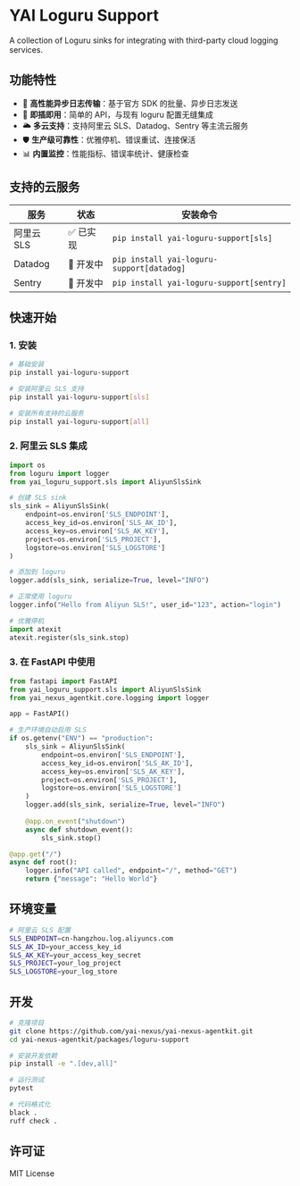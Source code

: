 # YAI Loguru Support

A collection of Loguru sinks for integrating with third-party cloud logging services.

## 功能特性

- 🚀 **高性能异步日志传输**：基于官方 SDK 的批量、异步日志发送
- 🔧 **即插即用**：简单的 API，与现有 loguru 配置无缝集成
- 🌥️ **多云支持**：支持阿里云 SLS、Datadog、Sentry 等主流云服务
- 🛡️ **生产级可靠性**：优雅停机、错误重试、连接保活
- 📊 **内置监控**：性能指标、错误率统计、健康检查

## 支持的云服务

| 服务 | 状态 | 安装命令 |
|------|------|----------|
| 阿里云 SLS | ✅ 已实现 | `pip install yai-loguru-support[sls]` |
| Datadog | 🚧 开发中 | `pip install yai-loguru-support[datadog]` |
| Sentry | 🚧 开发中 | `pip install yai-loguru-support[sentry]` |

## 快速开始

### 1. 安装

```bash
# 基础安装
pip install yai-loguru-support

# 安装阿里云 SLS 支持
pip install yai-loguru-support[sls]

# 安装所有支持的云服务
pip install yai-loguru-support[all]
```

### 2. 阿里云 SLS 集成

```python
import os
from loguru import logger
from yai_loguru_support.sls import AliyunSlsSink

# 创建 SLS sink
sls_sink = AliyunSlsSink(
    endpoint=os.environ['SLS_ENDPOINT'],
    access_key_id=os.environ['SLS_AK_ID'],
    access_key=os.environ['SLS_AK_KEY'],
    project=os.environ['SLS_PROJECT'],
    logstore=os.environ['SLS_LOGSTORE']
)

# 添加到 loguru
logger.add(sls_sink, serialize=True, level="INFO")

# 正常使用 loguru
logger.info("Hello from Aliyun SLS!", user_id="123", action="login")

# 优雅停机
import atexit
atexit.register(sls_sink.stop)
```

### 3. 在 FastAPI 中使用

```python
from fastapi import FastAPI
from yai_loguru_support.sls import AliyunSlsSink
from yai_nexus_agentkit.core.logging import logger

app = FastAPI()

# 生产环境自动启用 SLS
if os.getenv("ENV") == "production":
    sls_sink = AliyunSlsSink(
        endpoint=os.environ['SLS_ENDPOINT'],
        access_key_id=os.environ['SLS_AK_ID'],
        access_key=os.environ['SLS_AK_KEY'],
        project=os.environ['SLS_PROJECT'],
        logstore=os.environ['SLS_LOGSTORE']
    )
    logger.add(sls_sink, serialize=True, level="INFO")
    
    @app.on_event("shutdown")
    async def shutdown_event():
        sls_sink.stop()

@app.get("/")
async def root():
    logger.info("API called", endpoint="/", method="GET")
    return {"message": "Hello World"}
```

## 环境变量

```bash
# 阿里云 SLS 配置
SLS_ENDPOINT=cn-hangzhou.log.aliyuncs.com
SLS_AK_ID=your_access_key_id
SLS_AK_KEY=your_access_key_secret
SLS_PROJECT=your_log_project
SLS_LOGSTORE=your_log_store
```

## 开发

```bash
# 克隆项目
git clone https://github.com/yai-nexus/yai-nexus-agentkit.git
cd yai-nexus-agentkit/packages/loguru-support

# 安装开发依赖
pip install -e ".[dev,all]"

# 运行测试
pytest

# 代码格式化
black .
ruff check .
```

## 许可证

MIT License